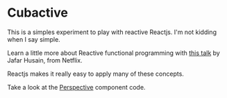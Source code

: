 # Cubactive

This is a simples experiment to play with reactive Reactjs. I'm not kidding when I say simple. 

Learn a little more about Reactive functional programming with [this talk](https://www.youtube.com/watch?v=FAZJsxcykPs) by Jafar Husain, from Netflix.

Reactjs makes it really easy to apply many of these concepts.

Take a look at the [Perspective](https://github.com/hugobessaa/cubactive/blob/master/components/Perspective.js) component code.
